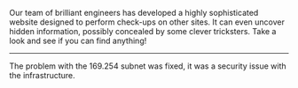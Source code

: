 Our team of brilliant engineers has developed a highly sophisticated website designed to perform check-ups on other sites. It can even uncover hidden information, possibly concealed by some clever tricksters. Take a look and see if you can find anything!

-------------------

The problem with the 169.254 subnet was fixed, it was a security issue with the infrastructure.